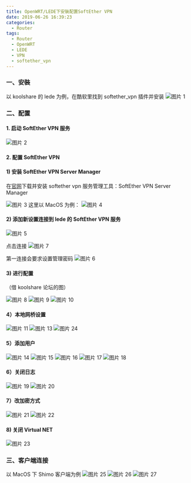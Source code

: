 ```yaml
---
title: OpenWRT/LEDE下安裝配置SoftEther VPN
date: 2019-06-26 16:39:23
categories:
  - Router
tags:
  - Router
  - OpenWRT
  - LEDE
  - VPN
  - softether_vpn
---
```


<!--more-->

### 一、安裝

以 koolshare 的 lede 为例，在酷软里找到 softether_vpn 插件并安装
![图片 1](1.png)

### 二、配置

#### 1. 启动 SoftEther VPN 服务

![图片 2](2.png)

#### 2. 配置 SoftEther VPN

#### 1) 安装 SoftEther VPN Server Manager

在[官网](https://www.softether.org/5-download)下载并安装 softether vpn 服务管理工具：SoftEther VPN Server Manager

![图片 3](3.png)
这里以 MacOS 为例：
![图片 4](4.png)

#### 2) 添加新设置连接到 lede 的 SoftEther VPN 服务

![图片 5](5.png)

点击连接
![图片 7](7.png)

第一连接会要求设置管理密码
![图片 6](6.png)

#### 3) 进行配置

（借 koolshare 论坛的图）

![图片 8](8.png)
![图片 9](9.png)
![图片 10](10.png)

#### 4）本地网桥设置

![图片 11](11.png)
![图片 13](13.png)
![图片 24](24.png)

#### 5）添加用户

![图片 14](14.png)
![图片 15](15.png)
![图片 16](16.png)
![图片 17](17.png)
![图片 18](18.png)

#### 6）关闭日志

![图片 19](19.png)
![图片 20](20.png)

#### 7）改加密方式

![图片 21](21.png)
![图片 22](22.png)

#### 8) 关闭 Virtual NET

![图片 23](23.png)

### 三、客户端连接

以 MacOS 下 Shimo 客户端为例
![图片 25](25.png)
![图片 26](26.png)
![图片 27](27.png)

